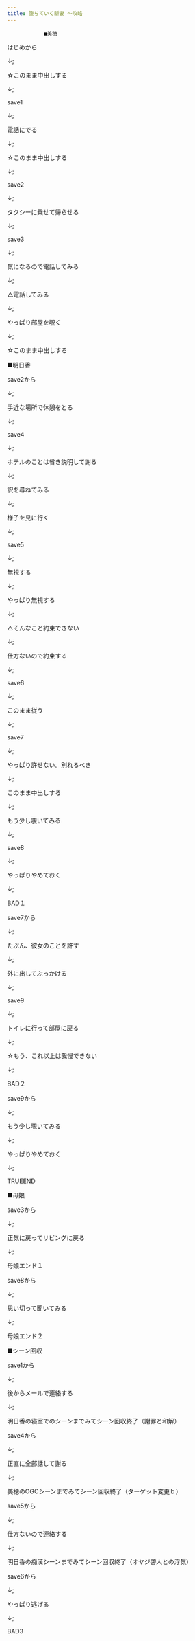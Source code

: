 ```yaml
---
title: 堕ちていく新妻 ～攻略
---
```


                ■美穂

はじめから

↓;

☆このまま中出しする

↓;

save1

↓;

電話にでる

↓;

☆このまま中出しする

↓;

save2

↓;

タクシーに乗せて帰らせる

↓;

save3

↓;

気になるので電話してみる

↓;

△電話してみる

↓;

やっぱり部屋を覗く

↓;

☆このまま中出しする





■明日香

save2から

↓;

手近な場所で休憩をとる

↓;

save4

↓;

ホテルのことは省き説明して謝る

↓;

訳を尋ねてみる

↓;

様子を見に行く

↓;

save5

↓;

無視する

↓;

やっぱり無視する

↓;

△そんなこと約束できない

↓;

仕方ないので約束する

↓;

save6

↓;

このまま従う

↓;

save7

↓;

やっぱり許せない。別れるべき

↓;

このまま中出しする

↓;

もう少し覗いてみる

↓;

save8

↓;

やっぱりやめておく

↓;

BAD１





save7から

↓;

たぶん、彼女のことを許す

↓;

外に出してぶっかける

↓;

save9

↓;

トイレに行って部屋に戻る

↓;

☆もう、これ以上は我慢できない

↓;

BAD２





save9から

↓;

もう少し覗いてみる

↓;

やっぱりやめておく

↓;

TRUEEND



■母娘

save3から

↓;

正気に戻ってリビングに戻る

↓;

母娘エンド１





save8から

↓;

思い切って聞いてみる

↓;

母娘エンド２



■シーン回収

save1から

↓;

後からメールで連絡する

↓;

明日香の寝室でのシーンまでみてシーン回収終了（謝罪と和解）





save4から

↓;

正直に全部話して謝る

↓;

美穂のOGCシーンまでみてシーン回収終了（ターゲット変更ｂ）





save5から

↓;

仕方ないので連絡する

↓;

明日香の痴漢シーンまでみてシーン回収終了（オヤジ啓人との浮気）





save6から

↓;

やっぱり逃げる

↓;

BAD3


              
